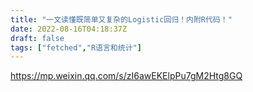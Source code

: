 ```yaml
---
title: "一文读懂既简单又复杂的Logistic回归！内附R代码！"
date: 2022-08-16T04:18:37Z
draft: false
tags: ["fetched","R语言和统计"]
---
```


https://mp.weixin.qq.com/s/zI6awEKElpPu7gM2Htg8GQ

